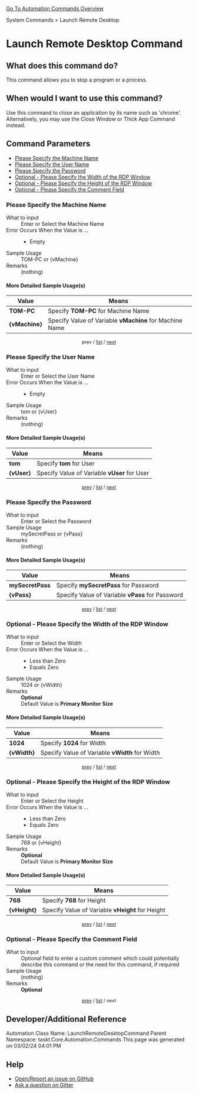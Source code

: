 <!--TITLE: Launch Remote Desktop Command -->
<!-- SUBTITLE: a command in the System Commands group. -->
[Go To Automation Commands Overview](/automation-commands.md)


System Commands &gt; Launch Remote Desktop


# Launch Remote Desktop Command


## What does this command do?
This command allows you to stop a program or a process.


## When would I want to use this command?
Use this command to close an application by its name such as 'chrome'. Alternatively, you may use the Close Window or Thick App Command instead.


<a id="param_list"></a>
## Command Parameters
- [Please Specify the Machine Name](#param_0)
- [Please Specify the User Name](#param_1)
- [Please Specify the Password](#param_2)
- [Optional - Please Specify the Width of the RDP Window](#param_3)
- [Optional - Please Specify the Height of the RDP Window](#param_4)
- [Optional - Please Specify the Comment Field](#param_5)


<a id="param_0"></a>
### Please Specify the Machine Name


<dl>
<dt>What to input</dt><dd>Enter or Select the Machine Name</dd>
<dt>Error Occurs When the Value is ...</dt><dd><ul>
<li>Empty</li>
</ul></dd>
<dt>Sample Usage</dt><dd>TOM-PC or {vMachine}</dd>
<dt>Remarks</dt><dd>(nothing)</dd>
</dl>




#### More Detailed Sample Usage(s)
| Value | Means |
|---|---|
| <strong>TOM-PC</strong> | Specify **TOM-PC** for Machine Name |
| <strong>{vMachine}</strong> | Specify Value of Variable **vMachine** for Machine Name |


<div style="font-size: 90%; text-align: center">


prev / [list](#param_list) / [next](#param_1)


</div>


<a id="param_1"></a>
### Please Specify the User Name


<dl>
<dt>What to input</dt><dd>Enter or Select the User Name</dd>
<dt>Error Occurs When the Value is ...</dt><dd><ul>
<li>Empty</li>
</ul></dd>
<dt>Sample Usage</dt><dd>tom or {vUser}</dd>
<dt>Remarks</dt><dd>(nothing)</dd>
</dl>




#### More Detailed Sample Usage(s)
| Value | Means |
|---|---|
| <strong>tom</strong> | Specify **tom** for User |
| <strong>{vUser}</strong> | Specify Value of Variable **vUser** for User |


<div style="font-size: 90%; text-align: center">


[prev](#param_1) / [list](#param_list) / [next](#param_2)


</div>


<a id="param_2"></a>
### Please Specify the Password


<dl>
<dt>What to input</dt><dd>Enter or Select the Password</dd>
<dt>Sample Usage</dt><dd>mySecretPass or {vPass}</dd>
<dt>Remarks</dt><dd>(nothing)</dd>
</dl>




#### More Detailed Sample Usage(s)
| Value | Means |
|---|---|
| <strong>mySecretPass</strong> | Specify **mySecretPass** for Password |
| <strong>{vPass}</strong> | Specify Value of Variable **vPass** for Password |


<div style="font-size: 90%; text-align: center">


[prev](#param_2) / [list](#param_list) / [next](#param_3)


</div>


<a id="param_3"></a>
### Optional - Please Specify the Width of the RDP Window


<dl>
<dt>What to input</dt><dd>Enter or Select the Width</dd>
<dt>Error Occurs When the Value is ...</dt><dd><ul>
<li>Less than Zero</li>
<li>Equals Zero</li>
</ul></dd>
<dt>Sample Usage</dt><dd>1024 or {vWidth}</dd>
<dt>Remarks</dt><dd><strong>Optional</strong><br>Default Value is <strong>Primary Monitor Size</strong></dd>
</dl>




#### More Detailed Sample Usage(s)
| Value | Means |
|---|---|
| <strong>1024</strong> | Specify **1024** for Width |
| <strong>{vWidth}</strong> | Specify Value of Variable **vWidth** for Width |


<div style="font-size: 90%; text-align: center">


[prev](#param_3) / [list](#param_list) / [next](#param_4)


</div>


<a id="param_4"></a>
### Optional - Please Specify the Height of the RDP Window


<dl>
<dt>What to input</dt><dd>Enter or Select the Height</dd>
<dt>Error Occurs When the Value is ...</dt><dd><ul>
<li>Less than Zero</li>
<li>Equals Zero</li>
</ul></dd>
<dt>Sample Usage</dt><dd>768 or {vHeight}</dd>
<dt>Remarks</dt><dd><strong>Optional</strong><br>Default Value is <strong>Primary Monitor Size</strong></dd>
</dl>




#### More Detailed Sample Usage(s)
| Value | Means |
|---|---|
| <strong>768</strong> | Specify **768** for Height |
| <strong>{vHeight}</strong> | Specify Value of Variable **vHeight** for Height |


<div style="font-size: 90%; text-align: center">


[prev](#param_4) / [list](#param_list) / [next](#param_5)


</div>


<a id="param_5"></a>
### Optional - Please Specify the Comment Field


<dl>
<dt>What to input</dt><dd>Optional field to enter a custom comment which could potentially describe this command or the need for this command, if required</dd>
<dt>Sample Usage</dt><dd>(nothing)</dd>
<dt>Remarks</dt><dd><strong>Optional</strong><br></dd>
</dl>




<div style="font-size: 90%; text-align: center">


[prev](#param_5) / [list](#param_list) / next


</div>


## Developer/Additional Reference
Automation Class Name: LaunchRemoteDesktopCommand
Parent Namespace: taskt.Core.Automation.Commands
This page was generated on 03/02/24 04:01 PM


## Help
- [Open/Report an issue on GitHub](https://github.com/rcktrncn/taskt/issues/new)
- [Ask a question on Gitter](https://gitter.im/taskt-rpa/Lobby)
